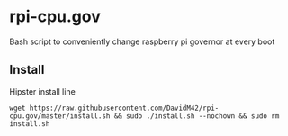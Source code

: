 # rpi-cpu.gov
Bash script to conveniently change raspberry pi governor at every boot

## Install

Hipster install line

```shell
wget https://raw.githubusercontent.com/DavidM42/rpi-cpu.gov/master/install.sh && sudo ./install.sh --nochown && sudo rm install.sh
```
